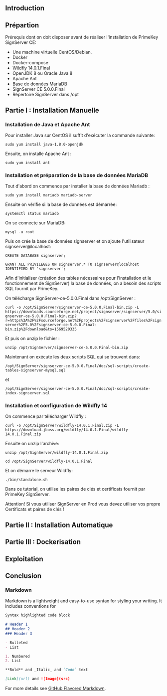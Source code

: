 ## Introduction

## Prépartion

Prérequis dont on doit disposer avant de réaliser l'installation de PrimeKey SignServer CE:

- Une machine virtuelle CentOS/Debian.
- Docker
- Docker-compose
- Wildfly 14.0.1.Final
- OpenJDK 8 ou Oracle Java 8
- Apache Ant
- Base de données MariaDB
- SignServer CE 5.0.0.Final
- Répertoire SignServer dans /opt


## Partie I : Installation Manuelle

### Installation de Java et Apache Ant

Pour installer Java sur CentOS il suffit d'exécuter la commande suivante:

`sudo yum install java-1.8.0-openjdk`

Ensuite, on installe Apache Ant :

`sudo yum install ant`

### Installation et préparation de la base de données MariaDB

Tout d'abord on commence par installer la base de données Mariadb :

`sudo yum install mariadb mariadb-server`

Ensuite on vérifie si la base de données est démarrée:

`systemctl status mariadb`

On se connecte sur MariaDB: 

`mysql -u root`

Puis on crée la base de données signserver et on ajoute l'utilisateur signserver@localhost:

`CREATE DATABASE signserver;`

`GRANT ALL PRIVILEGES ON signserver.* TO signserver@localhost IDENTIFIED BY 'signserver';`

Afin d'initialiser (création des tables nécessaires pour l'installation et le fonctionnement de SignServer) la base de données, on a besoin des scripts SQL fournit par PrimeKey.

On télécharge SignServer-ce-5.0.0.Final dans /opt/SignServer :

`curl -o /opt/SignServer/signserver-ce-5.0.0.Final-bin.zip -L https://downloads.sourceforge.net/project/signserver/signserver/5.0/signserver-ce-5.0.0.Final-bin.zip?r=https%3A%2F%2Fsourceforge.net%2Fprojects%2Fsignserver%2Ffiles%2Fsignserver%2F5.0%2Fsignserver-ce-5.0.0.Final-bin.zip%2Fdownload&ts=1569520335`

Et puis on unzip le fichier :

`unzip /opt/SignServer/signserver-ce-5.0.0.Final-bin.zip`

Maintenant on exécute les deux scripts SQL qui se trouvent dans: 

`/opt/SignServer/signserver-ce-5.0.0.Final/doc/sql-scripts/create-tables-signserver-mysql.sql`

et 

`/opt/SignServer/signserver-ce-5.0.0.Final/doc/sql-scripts/create-index-signserver.sql`

### Installation et configuration de Wildfly 14

On commence par télécharger Wildfly :

`curl -o /opt/SignServer/wildfly-14.0.1.Final.zip -L https://download.jboss.org/wildfly/14.0.1.Final/wildfly-14.0.1.Final.zip`

Ensuite on unzip l'archive:

`unzip /opt/SignServer/wildfly-14.0.1.Final.zip`

`cd /opt/SignServer/wildfly-14.0.1.Final`

Et on démarre le serveur Wildfly:

`./bin/standalone.sh`

Dans ce tutorial, on utilise les paires de clés et certificats fournit par PrimeKey SignServer.

Attention! Si vous utiliser SignServer en Prod vous devez utiliser vos propre Certificats et paires de clés !



## Partie II : Installation Automatique

## Partie III : Dockerisation

## Exploitation

## Conclusion


### Markdown

Markdown is a lightweight and easy-to-use syntax for styling your writing. It includes conventions for

```markdown
Syntax highlighted code block

# Header 1
## Header 2
### Header 3

- Bulleted
- List

1. Numbered
2. List

**Bold** and _Italic_ and `Code` text

[Link](url) and ![Image](src)
```

For more details see [GitHub Flavored Markdown](https://guides.github.com/features/mastering-markdown/).

